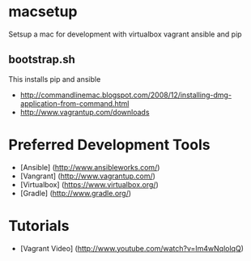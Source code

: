 macsetup
========

Setsup a mac for development with virtualbox vagrant ansible and pip

bootstrap.sh
----
This installs pip and ansible

* <http://commandlinemac.blogspot.com/2008/12/installing-dmg-application-from-command.html>
* <http://www.vagrantup.com/downloads>

Preferred Development Tools
=====
- [Ansible] (http://www.ansibleworks.com/)
- [Vangrant] (http://www.vagrantup.com/)
- [Virtualbox] (https://www.virtualbox.org/)
- [Gradle] (http://www.gradle.org/)


Tutorials
======
- [Vagrant Video] (http://www.youtube.com/watch?v=Im4wNqlolqQ)
